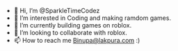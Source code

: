 - 👋 Hi, I’m @SparkleTimeCodez
- 👀 I’m interested in Coding and making ramdom games.
- 🌱 I’m currently building games on roblox.
- 💞️ I’m looking to collaborate with roblox.
- 📫 How to reach me Binupa@lakpura.com :)

<!---
SparkleTimeCodez/SparkleTimeCodez is a ✨ special ✨ repository because its `README.md` (this file) appears on your GitHub profile.
You can click the Preview link to take a look at your changes.
--->
